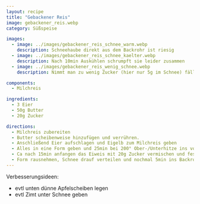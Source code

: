 ```yaml
---
layout: recipe
title: "Gebackener Reis"
image: gebackener_reis.webp
category: Süßspeise

images:
  - image: ../images/gebackener_reis_schnee_warm.webp
    description: Schneehaube direkt aus dem Backrohr ist riesig
  - image: ../images/gebackener_reis_schnee_kaelter.webp
    description: Nach 10min Auskühlen schrumpft sie leider zusammen
  - image: ../images/gebackener_reis_wenig_schnee.webp
    description: Nimmt man zu wenig Zucker (hier nur 5g im Schnee) fällt er leider komplett zusammen (evtl war er auch zu breit verstrichen bzw nicht fest genug)

components:
  - Milchreis

ingredients:
  - 3 Eier
  - 50g Butter
  - 20g Zucker

directions:
  - Milchreis zubereiten
  - Butter scheibenweise hinzufügen und verrühren.
  - Anschließend Eier aufschlagen und Eigelb zum Milchreis geben
  - Alles in eine Form geben und 25min bei 200° Ober-/Unterhitze ins vorgeheizte Backrohr geben
  - Ca nach 15min anfangen das Eiweis mit 20g Zucker vermischen und festen Schnee schlagen (d.h. nach 20min kommt Schnee dazu)
  - Form rausnehmen, Schnee drauf verteilen und nochmal 5min ins Backrohr geben (sind in Summe 25min)
---
```


Verbesserungsideen:

- evtl unten dünne Apfelscheiben legen
- evtl Zimt unter Schnee geben
